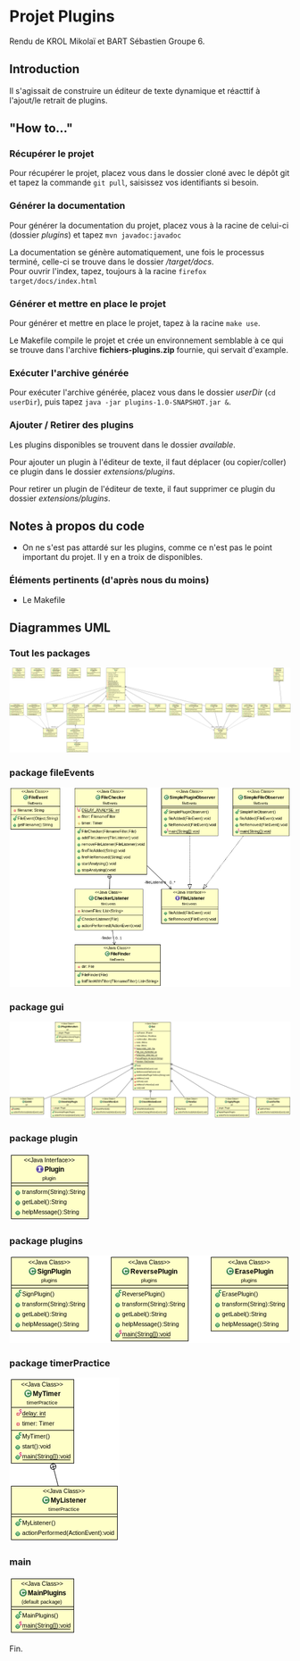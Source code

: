 # Projet Plugins

Rendu de KROL Mikolaï et BART Sébastien Groupe 6.

## Introduction

Il s'agissait de construire un éditeur de texte dynamique et réacttif à
l'ajout/le retrait de plugins.

## "How to..."

### Récupérer le projet

Pour récupérer le projet, placez vous dans le dossier cloné avec le dépôt git et tapez la commande `git pull`, saisissez
vos identifiants si besoin.  

### Générer la documentation

Pour générer la documentation du projet, placez vous à la racine de celui-ci (dossier *plugins*) et tapez `mvn javadoc:javadoc`  

La documentation se génère automatiquement, une fois le processus terminé, celle-ci se trouve dans le dossier */target/docs*.  
Pour ouvrir l'index, tapez, toujours à la racine `firefox target/docs/index.html`  

### Générer et mettre en place le projet

Pour générer et mettre en place le projet, tapez à la racine `make use`.

Le Makefile compile le projet et crée un environnement semblable
 à ce qui se trouve dans l'archive **fichiers-plugins.zip** fournie, qui servait d'example.

### Exécuter l'archive générée

Pour exécuter l'archive générée, placez vous dans le dossier *userDir* (`cd userDir`),
puis tapez `java -jar plugins-1.0-SNAPSHOT.jar &`.

### Ajouter / Retirer des plugins

Les plugins disponibles se trouvent dans le dossier *available*.

Pour ajouter un plugin à l'éditeur de texte, il faut déplacer (ou copier/coller) ce plugin 
dans le dossier *extensions/plugins*.

Pour retirer un plugin de l'éditeur de texte, il faut supprimer ce plugin du dossier
*extensions/plugins*.

## Notes à propos du code

- On ne s'est pas attardé sur les plugins, comme ce n'est pas le point
 important du projet. Il y en a troix de disponibles.

### Éléments pertinents (d'après nous du moins)

- Le Makefile

## Diagrammes UML

### Tout les packages  
![UML complet](img/UMLComplet.png)  

### package fileEvents  
![UML fileEvents](img/UMLFileEvents.png)  

### package gui   
![UML gui](img/UMLGui.png)  

### package plugin  
![UML plugin](img/UMLPlugin.png)  

### package plugins  
![UML plugins](img/UMLPlugins.png)  

### package timerPractice  
![UML timerPractice](img/UMLTimerPractice.png)  

### main  
![UML main](img/UMLMain.png)  

Fin.